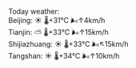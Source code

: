 Today weather:  
Beijing: ☀️   🌡️+31°C 🌬️↑4km/h  
Tianjin: ⛅️  🌡️+33°C 🌬️↑15km/h  
Shijiazhuang: ☀️   🌡️+33°C 🌬️↖15km/h  
Tangshan: ☀️   🌡️+34°C 🌬️↑10km/h  
